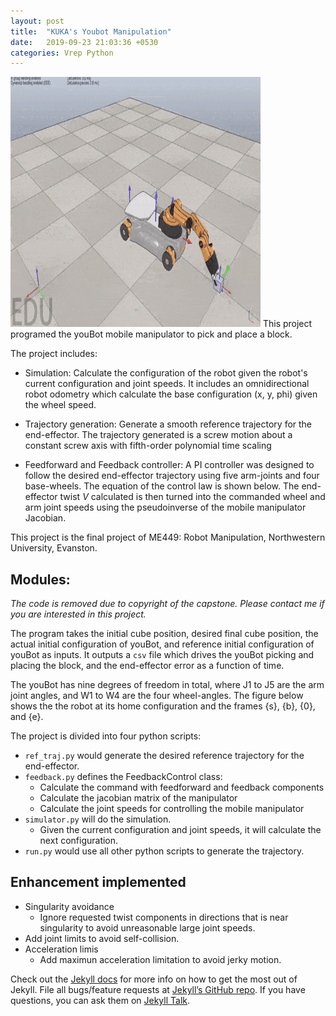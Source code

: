 ```yaml
---
layout: post
title:  "KUKA's Youbot Manipulation"
date:   2019-09-23 21:03:36 +0530
categories: Vrep Python
---
```

<img src="/assets/featured.gif" alt="path" style="height: 400px; width:400px;"/>
This project programed the youBot mobile manipulator to pick and place a block.

The project includes:

- Simulation: Calculate the configuration of the robot given the robot's current configuration and joint speeds. It includes an omnidirectional robot odometry which calculate the base configuration (x, y, phi) given the wheel speed.

- Trajectory generation: Generate a smooth reference trajectory for the end-effector. The trajectory generated is a screw motion about a constant screw axis with fifth-order polynomial time scaling

- Feedforward and Feedback controller: A PI controller was designed to follow the desired end-effector trajectory using five arm-joints and four base-wheels. The equation of the control law is shown below. The end-effector twist $V$ calculated is then turned into the commanded wheel and arm joint speeds using the pseudoinverse of the mobile manipulator Jacobian.


This project is the final project of ME449: Robot Manipulation, Northwestern University, Evanston.

## Modules:

*The code is removed due to copyright of the capstone. Please contact me if you are interested in this project.*

The program takes the initial cube position, desired final cube position, the actual initial configuration of youBot, and reference initial configuration of youBot as inputs. It outputs a `csv` file which drives the youBot picking and placing the block, and the end-effector error as a function of time.

The youBot has nine degrees of freedom in total, where J1 to J5 are the arm joint angles, and W1 to W4 are the four wheel-angles. The figure below shows the the robot at its home configuration and the frames {s}, {b}, {0}, and {e}.


The project is divided into four python scripts:

- `ref_traj.py` would generate the desired reference trajectory for the end-effector.
- `feedback.py` defines the FeedbackControl class:
  - Calculate the command with feedforward and feedback components
  - Calculate the jacobian matrix of the manipulator
  - Calculate the joint speeds for controlling the mobile manipulator
- `simulator.py` will do the simulation. 
  - Given the current configuration and joint speeds, it will calculate the next configuration.
- `run.py` would use all other python scripts to generate the trajectory.

## Enhancement implemented

- Singularity avoidance
    - Ignore requested twist components in directions that is near singularity to avoid unreasonable large joint speeds.
- Add joint limits to avoid self-collision.
- Acceleration limis
    - Add maximun acceleration limitation to avoid jerky motion.

Check out the [Jekyll docs][jekyll-docs] for more info on how to get the most out of Jekyll. File all bugs/feature requests at [Jekyll’s GitHub repo][jekyll-gh]. If you have questions, you can ask them on [Jekyll Talk][jekyll-talk].

[jekyll-docs]: https://jekyllrb.com/docs/home
[jekyll-gh]:   https://github.com/jekyll/jekyll
[jekyll-talk]: https://talk.jekyllrb.com/
